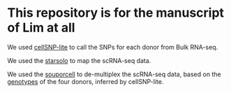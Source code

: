 # This repository is for the manuscript of Lim at all 

We used [cellSNP-lite](https://github.com/brianpenghe/2024_AT2_organoids/tree/main/cellsnp-lite) to call the SNPs for each donor from Bulk RNA-seq.

We used the [starsolo](https://github.com/brianpenghe/2024_AT2_organoids/tree/main/mapping) to map the scRNA-seq data.

We used the [souporcell](https://github.com/brianpenghe/2024_AT2_organoids/tree/main/souporcell) to de-multiplex the scRNA-seq data, based on the [genotypes](https://github.com/brianpenghe/2024_AT2_organoids/blob/main/souporcell/merged.vcf) of the four donors, inferred by cellSNP-lite. 
